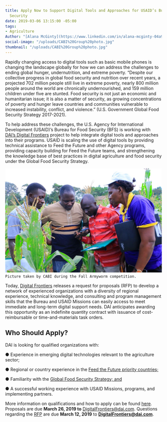 ```yaml
---
title: Apply Now to Support Digital Tools and Approaches for USAID’s Bureau for Food
  Security
date: 2019-03-06 13:15:00 -05:00
tags:
- Agriculture
Author: "[Alana McGinty](https://www.linkedin.com/in/alana-mcginty-04a91657/)"
social-image: "/uploads/CABI%20Group%20photo.jpg"
thumbnail: "/uploads/CABI%20Group%20photo.jpg"
---
```


Rapidly changing access to digital tools such as basic mobile phones is changing the landscape globally for how we can address the challenges to ending global hunger, undernutrition, and extreme poverty. “Despite our collective progress in global food security and nutrition over recent years, a projected 702 million people still live in extreme poverty, nearly 800 million people around the world are chronically undernourished, and 159 million children under five are stunted. Food security is not just an economic and humanitarian issue; it is also a matter of security, as growing concentrations of poverty and hunger leave countries and communities vulnerable to increased instability, conflict, and violence.” (U.S. Government Global Food Security Strategy 2017-2021).

<!--more-->

To help address these challenges, the U.S. Agency for International Development (USAID)’s Bureau for Food Security (BFS) is working with [DAI’s Digital Frontiers](https://www.dai.com/our-work/projects/worldwide-digital-frontiers-df) project to help integrate digital tools and approaches into their programs. USAID is scaling the use of digital tools by providing technical assistance to Feed the Future and other Agency programs, providing capacity building for Feed the Future teams, and strengthening the knowledge base of best practices in digital agriculture and food security under the Global Food Security Strategy.

![CABI Group photo.jpg](/uploads/CABI%20Group%20photo.jpg)
`Picture taken by CABI during the Fall Armyworm competition.`

Today, [Digital Frontiers](https://www.dai.com/our-work/projects/worldwide-digital-frontiers-df) releases a request for proposals (RFP) to develop a network of experienced organizations with a diversity of regional experience, technical knowledge, and consulting and program management skills that the Bureau and USAID Missions can easily access to meet immediate and long-term digital support needs. DAI anticipates awarding this opportunity as an indefinite quantity contract with issuance of cost-reimbursable or time-and-materials task orders.

## Who Should Apply?

DAI is looking for qualified organizations with:

● Experience in emerging digital technologies relevant to the agriculture sector;

● Regional or country experience in the [Feed the Future priority countries;](https://www.usaid.gov/what-we-do/agriculture-and-food-security/increasing-food-security-through-feed-future)

● Familiarity with the [Global Food Security Strategy; and](https://www.usaid.gov/what-we-do/agriculture-and-food-security/us-government-global-food-security-strategy)

● A successful working experience with USAID Missions, programs, and implementing partners.

More information on qualifications and how to apply can be found [here](https://drive.google.com/file/d/1Atd0tcejz_ZTd4Y-HxAIeX51fGM9BLiB/view?usp=sharing). Proposals are due **March 26, 2019 to** DigitalFrontiers@dai.com. Questions regarding the [RFP](https://drive.google.com/file/d/1Atd0tcejz_ZTd4Y-HxAIeX51fGM9BLiB/view?usp=sharing) are due **March 12, 2019** to **DigitalFrontiers@dai.com**.
